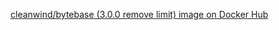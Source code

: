 <a href="https://hub.docker.com/r/cleanwind/bytebase/tags?name=3.0.0">cleanwind/bytebase (3.0.0 remove limit) image on Docker Hub</a>
